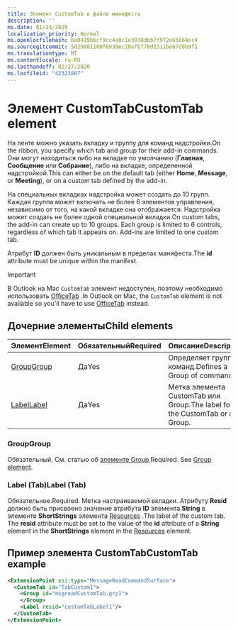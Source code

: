 ```yaml
---
title: Элемент CustomTab в файле манифеста
description: ''
ms.date: 01/24/2020
localization_priority: Normal
ms.openlocfilehash: ba0419b6cf9cc4a0c1e3038dbb7f972e65868ec4
ms.sourcegitcommit: 5d29801180f6939ec10efb778d2311be67d8b9f1
ms.translationtype: MT
ms.contentlocale: ru-RU
ms.lasthandoff: 02/27/2020
ms.locfileid: "42323807"
---
```

# <a name="customtab-element"></a><span data-ttu-id="9edbf-102">Элемент CustomTab</span><span class="sxs-lookup"><span data-stu-id="9edbf-102">CustomTab element</span></span>

<span data-ttu-id="9edbf-103">На ленте можно указать вкладку и группу для команд надстройки.</span><span class="sxs-lookup"><span data-stu-id="9edbf-103">On the ribbon, you specify which tab and group for their add-in commands.</span></span> <span data-ttu-id="9edbf-104">Они могут находиться либо на вкладке по умолчанию (**Главная**, **Сообщение** или **Собрание**), либо на вкладке, определенной надстройкой.</span><span class="sxs-lookup"><span data-stu-id="9edbf-104">This can either be on the default tab (either **Home**, **Message**, or **Meeting**), or on a custom tab defined by the add-in.</span></span>

<span data-ttu-id="9edbf-p102">На специальных вкладках надстройка может создать до 10 групп. Каждая группа может включать не более 6 элементов управления, независимо от того, на какой вкладке она отображается. Надстройка может создать не более одной специальной вкладки.</span><span class="sxs-lookup"><span data-stu-id="9edbf-p102">On custom tabs, the add-in can create up to 10 groups. Each group is limited to 6 controls, regardless of which tab it appears on. Add-ins are limited to one custom tab.</span></span>

<span data-ttu-id="9edbf-108">Атрибут **ID** должен быть уникальным в пределах манифеста.</span><span class="sxs-lookup"><span data-stu-id="9edbf-108">The **id** attribute must be unique within the manifest.</span></span>

> [!IMPORTANT]
> <span data-ttu-id="9edbf-109">В Outlook на Mac `CustomTab` элемент недоступен, поэтому необходимо использовать [OfficeTab](officetab.md) .</span><span class="sxs-lookup"><span data-stu-id="9edbf-109">In Outlook on Mac, the `CustomTab` element is not available so you'll have to use [OfficeTab](officetab.md) instead.</span></span>

## <a name="child-elements"></a><span data-ttu-id="9edbf-110">Дочерние элементы</span><span class="sxs-lookup"><span data-stu-id="9edbf-110">Child elements</span></span>

|  <span data-ttu-id="9edbf-111">Элемент</span><span class="sxs-lookup"><span data-stu-id="9edbf-111">Element</span></span> |  <span data-ttu-id="9edbf-112">Обязательный</span><span class="sxs-lookup"><span data-stu-id="9edbf-112">Required</span></span>  |  <span data-ttu-id="9edbf-113">Описание</span><span class="sxs-lookup"><span data-stu-id="9edbf-113">Description</span></span>  |
|:-----|:-----|:-----|
|  [<span data-ttu-id="9edbf-114">Group</span><span class="sxs-lookup"><span data-stu-id="9edbf-114">Group</span></span>](group.md)      | <span data-ttu-id="9edbf-115">Да</span><span class="sxs-lookup"><span data-stu-id="9edbf-115">Yes</span></span> |  <span data-ttu-id="9edbf-116">Определяет группу команд.</span><span class="sxs-lookup"><span data-stu-id="9edbf-116">Defines a Group of commands.</span></span>  |
|  [<span data-ttu-id="9edbf-117">Label</span><span class="sxs-lookup"><span data-stu-id="9edbf-117">Label</span></span>](#label-tab)      | <span data-ttu-id="9edbf-118">Да</span><span class="sxs-lookup"><span data-stu-id="9edbf-118">Yes</span></span> |  <span data-ttu-id="9edbf-119">Метка элемента CustomTab или Group.</span><span class="sxs-lookup"><span data-stu-id="9edbf-119">The label for the CustomTab or a Group.</span></span>  |

### <a name="group"></a><span data-ttu-id="9edbf-120">Group</span><span class="sxs-lookup"><span data-stu-id="9edbf-120">Group</span></span>

<span data-ttu-id="9edbf-p103">Обязательный. См. статью об [элементе Group](group.md).</span><span class="sxs-lookup"><span data-stu-id="9edbf-p103">Required. See [Group element](group.md).</span></span>

### <a name="label-tab"></a><span data-ttu-id="9edbf-123">Label (Tab)</span><span class="sxs-lookup"><span data-stu-id="9edbf-123">Label (Tab)</span></span>

<span data-ttu-id="9edbf-124">Обязательное.</span><span class="sxs-lookup"><span data-stu-id="9edbf-124">Required.</span></span> <span data-ttu-id="9edbf-125">Метка настраиваемой вкладки. Атрибуту **Resid** должно быть присвоено значение атрибута **ID** элемента **String** в элементе **ShortStrings** элемента [Resources](resources.md) .</span><span class="sxs-lookup"><span data-stu-id="9edbf-125">The label of the custom tab. The **resid** attribute must be set to the value of the **id** attribute of a **String** element in the **ShortStrings** element in the [Resources](resources.md) element.</span></span>


## <a name="customtab-example"></a><span data-ttu-id="9edbf-126">Пример элемента CustomTab</span><span class="sxs-lookup"><span data-stu-id="9edbf-126">CustomTab example</span></span>

```xml
<ExtensionPoint xsi:type="MessageReadCommandSurface">
  <CustomTab id="TabCustom1">
    <Group id="msgreadCustomTab.grp1">
    </Group>
    <Label resid="customTabLabel1"/>
  </CustomTab>
</ExtensionPoint>
```
